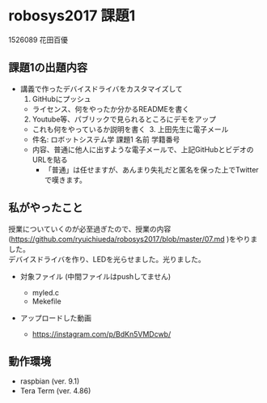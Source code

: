 # robosys2017 課題1

1526089 花田百優

## 課題1の出題内容

* 講義で作ったデバイスドライバをカスタマイズして
  1. GitHubにプッシュ
    * ライセンス、何をやったか分かるREADMEを書く
  2. Youtube等、パブリックで見られるところにデモをアップ
    * これも何をやっているか説明を書く
  3. 上田先生に電子メール
    * 件名: ロボットシステム学 課題1 名前 学籍番号
    * 内容、普通に他人に出すような電子メールで、上記GitHubとビデオのURLを貼る
      * 「普通」は任せますが、あんまり失礼だと匿名を保った上でTwitterで嘆きます。

## 私がやったこと

授業についていくのが必至過ぎたので、授業の内容(https://github.com/ryuichiueda/robosys2017/blob/master/07.md )をやりました。  
デバイスドライバを作り、LEDを光らせました。光りました。　
- 対象ファイル (中間ファイルはpushしてません)
	- myled.c  
	- Mekefile    
  
- アップロードした動画
  - https://instagram.com/p/BdKn5VMDcwb/  

## 動作環境　　
- raspbian (ver. 9.1)  
- Tera Term (ver. 4.86)　　

